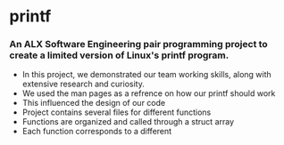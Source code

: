 # printf

### An ALX Software Engineering pair programming project to create a limited version of Linux's printf program.

* In this project, we demonstrated our team working skills, along with extensive research and curiosity.
* We used the man pages as a refrence on how our printf should work 
* This influenced the design of our code
* Project contains several files for different functions
* Functions are organized and called through a struct array 
* Each function corresponds to a different 
